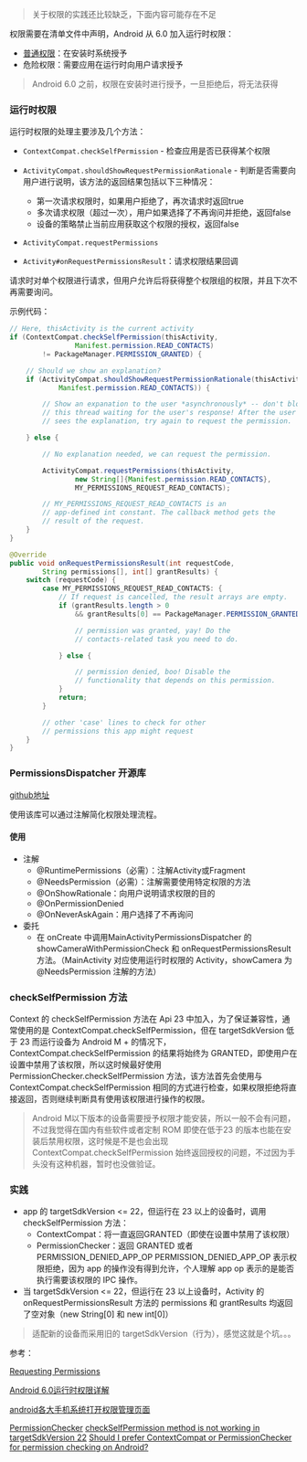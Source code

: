 > 关于权限的实践还比较缺乏，下面内容可能存在不足

权限需要在清单文件中声明，Android 从 6.0 加入运行时权限：

+ [普通权限](https://developer.android.com/guide/topics/permissions/normal-permissions.html)：在安装时系统授予
+ 危险权限：需要应用在运行时向用户请求授予

> Android 6.0 之前，权限在安装时进行授予，一旦拒绝后，将无法获得

### 运行时权限

运行时权限的处理主要涉及几个方法：

+ `ContextCompat.checkSelfPermission` - 检查应用是否已获得某个权限


+ `ActivityCompat.shouldShowRequestPermissionRationale` - 判断是否需要向用户进行说明，该方法的返回结果包括以下三种情况：
  + 第一次请求权限时，如果用户拒绝了，再次请求时返回true
  + 多次请求权限（超过一次），用户如果选择了不再询问并拒绝，返回false
  + 设备的策略禁止当前应用获取这个权限的授权，返回false
+ `ActivityCompat.requestPermissions`
+ `Activity#onRequestPermissionsResult`：请求权限结果回调

请求时对单个权限进行请求，但用户允许后将获得整个权限组的权限，并且下次不再需要询问。

示例代码：

```java
// Here, thisActivity is the current activity
if (ContextCompat.checkSelfPermission(thisActivity,
                Manifest.permission.READ_CONTACTS)
        != PackageManager.PERMISSION_GRANTED) {

    // Should we show an explanation?
    if (ActivityCompat.shouldShowRequestPermissionRationale(thisActivity,
            Manifest.permission.READ_CONTACTS)) {

        // Show an expanation to the user *asynchronously* -- don't block
        // this thread waiting for the user's response! After the user
        // sees the explanation, try again to request the permission.

    } else {

        // No explanation needed, we can request the permission.

        ActivityCompat.requestPermissions(thisActivity,
                new String[]{Manifest.permission.READ_CONTACTS},
                MY_PERMISSIONS_REQUEST_READ_CONTACTS);

        // MY_PERMISSIONS_REQUEST_READ_CONTACTS is an
        // app-defined int constant. The callback method gets the
        // result of the request.
    }
}
```

```java
@Override
public void onRequestPermissionsResult(int requestCode,
        String permissions[], int[] grantResults) {
    switch (requestCode) {
        case MY_PERMISSIONS_REQUEST_READ_CONTACTS: {
            // If request is cancelled, the result arrays are empty.
            if (grantResults.length > 0
                && grantResults[0] == PackageManager.PERMISSION_GRANTED) {

                // permission was granted, yay! Do the
                // contacts-related task you need to do.

            } else {

                // permission denied, boo! Disable the
                // functionality that depends on this permission.
            }
            return;
        }

        // other 'case' lines to check for other
        // permissions this app might request
    }
}
```



### PermissionsDispatcher 开源库

[github地址](http://www.10tiao.com/html/227/201610/2650237473/1.html)

使用该库可以通过注解简化权限处理流程。

#### 使用

+ 注解
  + @RuntimePermissions（必需）：注解Activity或Fragment
  + @NeedsPermission（必需）：注解需要使用特定权限的方法
  + @OnShowRationale：向用户说明请求权限的目的
  + @OnPermissionDenied
  + @OnNeverAskAgain：用户选择了不再询问
+ 委托
  + 在 onCreate 中调用MainActivityPermissionsDispatcher 的 showCameraWithPermissionCheck 和 onRequestPermissionsResult 方法。（MainActivity 对应使用运行时权限的 Activity，showCamera 为@NeedsPermission 注解的方法）



### checkSelfPermission 方法

Context 的 checkSelfPermission 方法在 Api 23 中加入，为了保证兼容性，通常使用的是 ContextCompat.checkSelfPermission，但在 targetSdkVersion 低于 23 而运行设备为 Android M + 的情况下，ContextCompat.checkSelfPermission 的结果将始终为 GRANTED，即使用户在设置中禁用了该权限，所以这时候最好使用 PermissionChecker.checkSelfPermission 方法，该方法首先会使用与 ContextCompat.checkSelfPermission 相同的方式进行检查，如果权限拒绝将直接返回，否则继续判断具有使用该权限进行操作的权限。

>  Android M以下版本的设备需要授予权限才能安装，所以一般不会有问题，不过我觉得在国内有些软件或者定制 ROM 即使在低于23 的版本也能在安装后禁用权限，这时候是不是也会出现 ContextCompat.checkSelfPermission 始终返回授权的问题，不过因为手头没有这种机器，暂时也没做验证。



### 实践

+ app 的 targetSdkVersion <= 22，但运行在 23 以上的设备时，调用 checkSelfPermission 方法：
  + ContextCompat：将一直返回GRANTED（即使在设置中禁用了该权限）
  + PermissionChecker：返回 GRANTED 或者 PERMISSION_DENIED_APP_OP PERMISSION_DENIED_APP_OP 表示权限拒绝，因为 app 的操作没有得到允许，个人理解 app op 表示的是能否执行需要该权限的 IPC 操作。
+ 当 targetSdkVersion <= 22，但运行在 23 以上设备时，Activity 的 onRequestPermissionsResult 方法的 permissions 和 grantResults 均返回了空对象（new String[0] 和 new int[0]）




> 适配新的设备而采用旧的 targetSdkVersion（行为），感觉这就是个坑。。。










参考：    

[Requesting Permissions](https://developer.android.com/guide/topics/permissions/requesting.html)

[Android 6.0运行时权限详解](http://www.10tiao.com/html/227/201610/2650237473/1.html)

[android各大手机系统打开权限管理页面](http://blog.csdn.net/vinomvp/article/details/52228377)

[PermissionChecker](https://developer.android.com/reference/android/support/v4/content/PermissionChecker.html)
[checkSelfPermission method is not working in targetSdkVersion 22](https://stackoverflow.com/questions/33407250/checkselfpermission-method-is-not-working-in-targetsdkversion-22)
[Should I prefer ContextCompat or PermissionChecker for permission checking on Android?](https://stackoverflow.com/questions/44813943/should-i-prefer-contextcompat-or-permissionchecker-for-permission-checking-on-an/44815034#44815034)